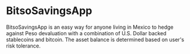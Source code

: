# BitsoSavingsApp
BitsoSavingsApp is an easy way for anyone living in Mexico to hedge against Peso devaluation with a combination of U.S. Dollar backed stablecoins and bitcoin. The asset balance is determined based on user's risk tolerance. 
